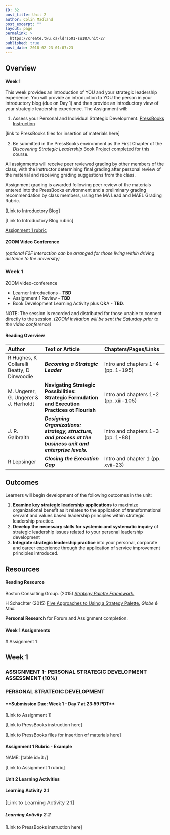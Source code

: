 ```yaml
---
ID: 32
post_title: Unit 2
author: Colin Madland
post_excerpt: ""
layout: page
permalink: >
  https://create.twu.ca/ldrs501-su18/unit-2/
published: true
post_date: 2018-02-23 01:07:23
---
```

## Overview

#### Week 1

This week provides an introduction of YOU and your strategic leadership experience. You will provide an introduction to YOU the person in your introductory blog (due on Day 1) and then provide an introductory view of your strategic leadership experience. The Assignment will:

1. Assess your Personal and Individual Strategic Development. [PressBooks Instruction](https://TWOnline.gitbooks.io/pressbook-resources/content/)

[link to PressBooks files for insertion of materials here]

2. Be submitted in the PressBooks environment as the First Chapter of the _Discovering Strategic Leadership_ Book Project completed for this course.

All assignments will receive peer reviewed grading by other members of the class, with the instructor determining final grading after personal review of the material and receiving grading suggestions from the class.

Assignment grading is awarded following peer review of the materials entered into the PressBooks environment and a preliminary grading recommendation by class members, using the MA Lead and MAEL Grading Rubric.

[Link to Introductory Blog]

[Link to Introductory Blog rubric]

[Assignment 1 rubric](https://create.twu.ca/ldrs501-su18/assignment-1/)

#### ZOOM Video Conference
_(optional F2F interaction can be arranged for those living within driving distance to the university)_

### Week 1

ZOOM video-conference

- Learner Introductions - **TBD**
- Assignment 1 Review - **TBD**
- Book Development Learning Activity plus Q&amp;A - **TBD**.

NOTE: The session is recorded and distributed for those unable to connect directly to the session. _(ZOOM invitation will be sent the Saturday prior to the video conference)_

#### Reading Overview
| **Author** | **Text or Article** | **Chapters/Pages/Links** |
| :--- | :--- | :--- |
| R Hughes, K Collarelli Beatty, D Dinwoodie | _**Becoming a Strategic Leader**_ | Intro and chapters 1-4 (pp. 1-195) |
| M. Ungerer, G. Ungerer &amp; J. Herholdt | **Navigating Strategic Possibilities: Strategic Formulation and Execution Practices ot Flourish** | Intro and chapters 1-2 (pp. xiii-105) |
| J. R. Galbraith | _**Designing Organizations: strategy, structure, and process at the business unit and enterprise levels.**_ | Intro and chapters 1-3 (pp. 1-88) |
| R Lepsinger | _**Closing the Execution Gap**_ | Intro and chapter 1 (pp. xvii-23) |

## Outcomes

Learners will begin development of the following outcomes in the unit:
1. **Examine key strategic leadership applications** to maximize organizational benefit as it relates to the application of transformational servant and values based leadership principles within strategic leadership practice.
2. **Develop the necessary skills for systemic and systematic inquiry** of strategic leadership issues related to your personal leadership development
3. **Integrate strategic leadership practice** into your personal, corporate and career experience through the application of service improvement principles introduced.

## Resources
#### Reading Resource

Boston Consulting Group. (2015) [_Strategy Palette Framework._](http://media-publications.bcg.com/pdf/Your-Strategy-Needs-a-Strategy-chapter-01.pdf)

H Schachter (2015) [Five Approaches to Using a Strategy Palette.](https://www.theglobeandmail.com/report-on-business/careers/management/five-approaches-to-using-a-strategy-palette/article25878353/) _Globe &amp; Mail._

**Personal Research** for Forum and Assignment completion.
<h4>Week 1 Assignments</h4>
# Assignment 1

## **Week 1**

### **ASSIGNMENT 1- PERSONAL STRATEGIC DEVELOPMENT ASSESSMENT (10%)**

### **PERSONAL STRATEGIC DEVELOPMENT**
<h4>**Submission Due: Week 1 - Day 7 at 23:59 PDT**</h4>
[Link to Assignment 1]

[Link to PressBooks instruction here]

[Link to PressBooks files for insertion of materials here]

#### Assignment 1 Rubric - Example

NAME:
[table id=3 /]

[Link to Assignment 1 rubric]

#### Unit 2 Learning Activities
<h4>Learning Activity 2.1</h4>
<span style="float: none;background-color: transparent;color: #333333;cursor: text;font-family: -apple-system,BlinkMacSystemFont,'Segoe UI',Roboto,Oxygen-Sans,Ubuntu,Cantarell,'Helvetica Neue',sans-serif;font-size: 16px;font-style: normal;font-variant: normal;font-weight: 400;letter-spacing: normal;text-align: left;text-decoration: none;text-indent: 0px">[Link to Learning Activity 2.1]</span>

##### Learning Activity 2.2

[Link to PressBooks instruction here]
